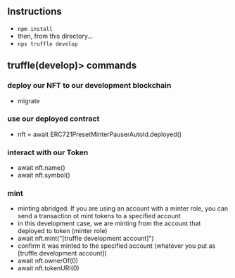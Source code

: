## Instructions
- `npm install`
- then, from this directory...
- `npx truffle develop`

## truffle(develop)> commands

### deploy our NFT to our development blockchain
- migrate

### use our deployed contract
- nft = await ERC721PresetMinterPauserAutoId.deployed()

### interact with our Token
- await nft.name()
- await nft.symbol()

### mint
- minting abridged: If you are using an account with a minter role, you can send a transaction ot mint tokens to a specified account
- in this development case, we are minting from the account that deployed to token (minter role)
- await nft.mint("[truffle development account]")
- confirm it was minted to the specified account (whatever you put as [truffle development account])
- await nft.ownerOf(0)
- await nft.tokenURI(0)
